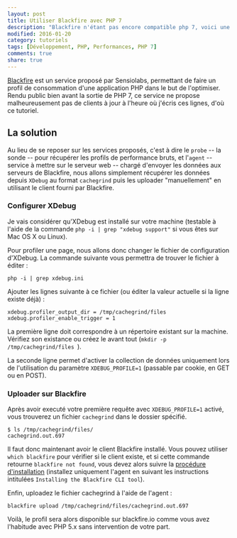 ```yaml
---
layout: post
title: Utiliser Blackfire avec PHP 7
description: "Blackfire n'étant pas encore compatible php 7, voici une solution pour continuer à l'utiliser."
modified: 2016-01-20
category: tutoriels
tags: [Développement, PHP, Performances, PHP 7]
comments: true
share: true
---
```


[Blackfire](https://blackfire.io/) est un service proposé par Sensiolabs, permettant de faire un profil de consommation d'une application PHP dans le but de l'optimiser. Rendu public bien avant la sortie de PHP 7, ce service ne propose malheureusement pas de clients à jour à l'heure où j'écris ces lignes, d'où ce tutoriel.

## La solution

Au lieu de se reposer sur les services proposés, c'est à dire le `probe` -- la sonde -- pour récupérer les profils de performance bruts, et l'`agent` -- service à mettre sur le serveur web --  chargé d'envoyer les données aux serveurs de Blackfire, nous allons simplement récupérer les données depuis `XDebug` au format `cachegrind` puis les uploader "manuellement" en utilisant le client fourni par Blackfire.

### Configurer XDebug

Je vais considérer qu'XDebug est installé sur votre machine (testable à l'aide de la commande `php -i | grep "xdebug support"` si vous êtes sur Mac OS X ou Linux).

Pour profiler une page, nous allons donc changer le fichier de configuration d'XDebug. La commande suivante vous permettra de trouver le fichier à éditer :

```
php -i | grep xdebug.ini
```

Ajouter les lignes suivante à ce fichier (ou éditer la valeur actuelle si la ligne existe déjà) :

```
xdebug.profiler_output_dir = /tmp/cachegrind/files
xdebug.profiler_enable_trigger = 1
```

La première ligne doit correspondre à un répertoire existant sur la machine. Vérifiez son existance ou créez le avant tout (`mkdir -p /tmp/cachegrind/files `).

La seconde ligne permet d'activer la collection de données uniquement lors de l'utilisation du paramètre `XDEBUG_PROFILE=1` (passable par cookie, en GET ou en POST).

### Uploader sur Blackfire

Après avoir executé votre première requête avec `XDEBUG_PROFILE=1` activé, vous trouverez un fichier `cachegrind` dans le dossier spécifié.

```
$ ls /tmp/cachegrind/files/                   
cachegrind.out.697
```

Il faut donc maintenant avoir le client Blackfire installé. Vous pouvez utiliser `which blackfire` pour vérifier si le client existe, et si cette commande retourne `blackfire not found`, vous devez alors suivre la [procédure d'installation](https://blackfire.io/docs/up-and-running/installation) (installez uniquement l'agent en suivant les instructions intitulées `Installing the Blackfire CLI tool`).

Enfin, uploadez le fichier cachegrind à l'aide de l'agent :

```
blackfire upload /tmp/cachegrind/files/cachegrind.out.697
```

Voilà, le profil sera alors disponible sur blackfire.io comme vous avez l'habitude avec PHP 5.x sans intervention de votre part.